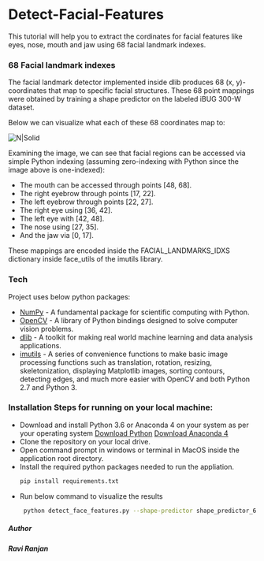 # Detect-Facial-Features

This tutorial will help you to extract the cordinates for facial features like eyes, nose, mouth and jaw using 68 facial landmark indexes.

### 68 Facial landmark indexes

The facial landmark detector implemented inside dlib produces 68 (x, y)-coordinates that map to specific facial structures. These 68 point mappings were obtained by training a shape predictor on the labeled iBUG 300-W dataset.

Below we can visualize what each of these 68 coordinates map to:

![N|Solid](https://www.pyimagesearch.com/wp-content/uploads/2017/04/facial_landmarks_68markup.jpg)

Examining the image, we can see that facial regions can be accessed via simple Python indexing (assuming zero-indexing with Python since the image above is one-indexed):

 - The mouth can be accessed through points [48, 68].
 - The right eyebrow through points [17, 22].
 - The left eyebrow through points [22, 27].
 - The right eye using [36, 42].
 - The left eye with [42, 48].
 - The nose using [27, 35].
 - And the jaw via [0, 17].
 
These mappings are encoded inside the FACIAL_LANDMARKS_IDXS  dictionary inside face_utils of the imutils library.

### Tech

Project uses below python packages:

* [NumPy](http://www.numpy.org/) - A fundamental package for scientific computing with Python.
* [OpenCV](https://docs.opencv.org/3.0-beta/doc/py_tutorials/py_setup/py_intro/py_intro.html) - A library of Python bindings designed to solve computer vision problems.
* [dlib](https://pypi.python.org/pypi/dlib) - A toolkit for making real world machine learning and data analysis applications.
* [imutils](https://pypi.python.org/pypi/imutils) - A series of convenience functions to make basic image processing functions such as translation, rotation, resizing, skeletonization, displaying Matplotlib images, sorting contours, detecting edges, and much more easier with OpenCV and both Python 2.7 and Python 3.


### Installation Steps for running on your local machine:

 - Download and install Python 3.6 or Anaconda 4 on your system as per your operating system [Download Python](https://www.python.org/downloads/release/python-360/) [Download Anaconda 4](https://www.anaconda.com/download/)
 - Clone the repository on your local drive.
 - Open command prompt in windows or terminal in MacOS inside the application root directory.
 - Install the required python packages needed to run the appliation.
     ```sh
     pip install requirements.txt
     ```
 - Run below command to visualize the results
    ```sh
     python detect_face_features.py --shape-predictor shape_predictor_68_face_landmarks.dat --image images/image_1.jpg
    ```

##### Author    
##### Ravi Ranjan














